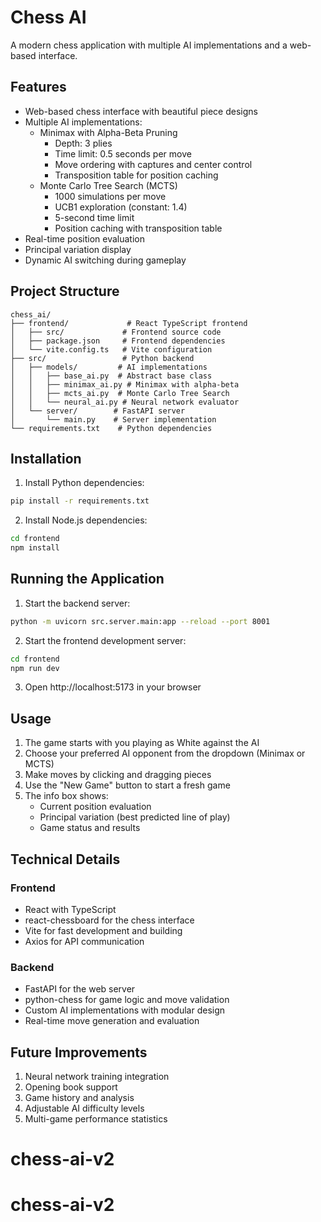 # Chess AI

A modern chess application with multiple AI implementations and a web-based interface.

## Features

- Web-based chess interface with beautiful piece designs
- Multiple AI implementations:
  - Minimax with Alpha-Beta Pruning
    - Depth: 3 plies
    - Time limit: 0.5 seconds per move
    - Move ordering with captures and center control
    - Transposition table for position caching
  - Monte Carlo Tree Search (MCTS)
    - 1000 simulations per move
    - UCB1 exploration (constant: 1.4)
    - 5-second time limit
    - Position caching with transposition table
- Real-time position evaluation
- Principal variation display
- Dynamic AI switching during gameplay

## Project Structure

```
chess_ai/
├── frontend/             # React TypeScript frontend
│   ├── src/             # Frontend source code
│   ├── package.json     # Frontend dependencies
│   └── vite.config.ts   # Vite configuration
├── src/                 # Python backend
│   ├── models/         # AI implementations
│   │   ├── base_ai.py  # Abstract base class
│   │   ├── minimax_ai.py # Minimax with alpha-beta
│   │   ├── mcts_ai.py  # Monte Carlo Tree Search
│   │   └── neural_ai.py # Neural network evaluator
│   └── server/        # FastAPI server
│       └── main.py    # Server implementation
└── requirements.txt    # Python dependencies
```

## Installation

1. Install Python dependencies:
```bash
pip install -r requirements.txt
```

2. Install Node.js dependencies:
```bash
cd frontend
npm install
```

## Running the Application

1. Start the backend server:
```bash
python -m uvicorn src.server.main:app --reload --port 8001
```

2. Start the frontend development server:
```bash
cd frontend
npm run dev
```

3. Open http://localhost:5173 in your browser

## Usage

1. The game starts with you playing as White against the AI
2. Choose your preferred AI opponent from the dropdown (Minimax or MCTS)
3. Make moves by clicking and dragging pieces
4. Use the "New Game" button to start a fresh game
5. The info box shows:
   - Current position evaluation
   - Principal variation (best predicted line of play)
   - Game status and results

## Technical Details

### Frontend
- React with TypeScript
- react-chessboard for the chess interface
- Vite for fast development and building
- Axios for API communication

### Backend
- FastAPI for the web server
- python-chess for game logic and move validation
- Custom AI implementations with modular design
- Real-time move generation and evaluation

## Future Improvements

1. Neural network training integration
2. Opening book support
3. Game history and analysis
4. Adjustable AI difficulty levels
5. Multi-game performance statistics
# chess-ai-v2
# chess-ai-v2
